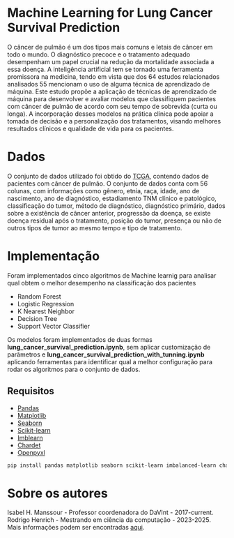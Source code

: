 # Machine Learning for Lung Cancer Survival Prediction

O câncer de pulmão é um dos tipos mais comuns e letais de câncer em todo o mundo. O diagnóstico precoce e o tratamento adequado desempenham um papel crucial na redução da mortalidade associada a essa doença. A inteligência artificial tem se tornado uma ferramenta promissora na medicina, tendo em vista que dos 64 estudos relacionados analisados 55 mencionam o uso de alguma técnica de aprendizado de máquina. Este estudo propõe a aplicação de técnicas de aprendizado de máquina para desenvolver e avaliar modelos que classifiquem pacientes com câncer de pulmão de acordo com seu tempo de sobrevida (curta ou longa). A incorporação desses modelos na prática clínica pode apoiar a tomada de decisão e a personalização dos tratamentos, visando melhores resultados clínicos e qualidade de vida para os pacientes.


# Dados

O conjunto de dados utilizado foi obtido do [TCGA](https://www.cancer.gov/ccg/research/genome-sequencing/tcga), contendo dados de pacientes com câncer de pulmão. O conjunto de dados conta com 56 colunas, com informações como gênero, etnia, raça, idade, ano de nascimento, ano de diagnóstico, estadiamento TNM clínico e patológico, classificação do tumor, método de diagnóstico, diagnóstico primário, dados sobre a existência de câncer anterior, progressão da doença, se existe doença residual após o tratamento, posição do tumor, presença ou não de outros tipos de tumor ao mesmo tempo e tipo de tratamento.

# Implementação 

Foram implementados cinco algoritmos de Machine learnig para analisar qual obtem o melhor desempenho na classificação dos pacientes

- Random Forest
- Logistic Regression
- K Nearest Neighbor
- Decision Tree
- Support Vector Classifier

Os modelos foram implementados de duas formas **lung_cancer_survival_prediction.ipynb**, sem aplicar customização de parâmetros e **lung_cancer_survival_prediction_with_tunning.ipynb** aplicando ferramentas para identificar qual a melhor configuração para rodar os algoritmos para o conjunto de dados.

## Requisitos 

- [Pandas](https://pandas.pydata.org/)
- [Matplotlib](https://matplotlib.org/)
- [Seaborn](https://seaborn.pydata.org/)
- [Scikit-learn](https://scikit-learn.org/)
- [Imblearn](https://imbalanced-learn.org/)
- [Chardet](https://pypi.org/project/chardet/)
- [Openpyxl](https://openpyxl.readthedocs.io/)

```sh
pip install pandas matplotlib seaborn scikit-learn imbalanced-learn chardet openpyxl
```

# Sobre os autores

Isabel H. Manssour - Professor coordenadora do DaVInt - 2017-current.  
Rodrigo Henrich - Mestrando em ciência da computação - 2023-2025.  
Mais informações podem ser encontradas [aqui](https://www.inf.pucrs.br/davint/).

